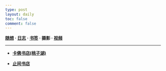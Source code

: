 ```yaml
---
type: post
layout: daily
toc: false
comment: false
---
```

**[随想](/moments)  ·  [日志](/success)  ·  [书签](/bookmarks)  ·  摄影  ·  [视频](/videos)**

---
- **[卡佛书店(桃子湖)](/pho/kafo)**

- **[止间书店](/pho/zhijian)**
